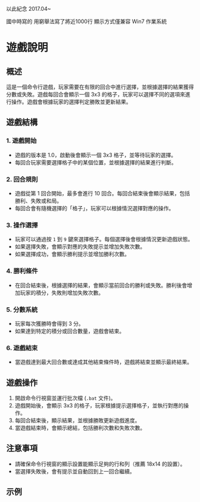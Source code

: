 以此紀念 2017.04~ 

國中時寫的 用窮舉法寫了將近1000行
顯示方式僅兼容 Win7 作業系統

# 遊戲說明

## 概述
這是一個命令行遊戲，玩家需要在有限的回合中進行選擇，並根據選擇的結果獲得分數或失敗。遊戲每回合會顯示一個 3x3 的格子，玩家可以選擇不同的選項來進行操作。遊戲會根據玩家的選擇判定勝敗並更新結果。

## 遊戲結構

### 1. 遊戲開始
- 遊戲的版本是 1.0，啟動後會顯示一個 3x3 格子，並等待玩家的選擇。
- 每回合玩家需要選擇格子中的某個位置，並根據選擇的結果進行判斷。

### 2. 回合規則
- 遊戲從第 1 回合開始，最多會進行 10 回合。每回合結束後會顯示結果，包括勝利、失敗或和局。
- 每回合會有隨機選擇的「格子」，玩家可以根據情況選擇對應的操作。

### 3. 操作選擇
- 玩家可以通過按 `1` 到 `9` 鍵來選擇格子。每個選擇後會根據情況更新遊戲狀態。
- 如果選擇失敗，會顯示對應的失敗提示並增加失敗次數。
- 如果選擇成功，會顯示勝利提示並增加勝利次數。

### 4. 勝利條件
- 在回合結束後，根據選擇的結果，會顯示當前回合的勝利或失敗。勝利後會增加玩家的積分，失敗則增加失敗次數。

### 5. 分數系統
- 玩家每次獲勝時會得到 3 分。
- 如果達到特定的積分或回合數量，遊戲會結束。

### 6. 遊戲結束
- 當遊戲達到最大回合數或達成其他結束條件時，遊戲將結束並顯示最終結果。

## 遊戲操作

1. 開啟命令行視窗並運行批次檔 (`.bat` 文件)。
2. 遊戲開始後，會顯示 3x3 的格子，玩家根據提示選擇格子，並執行對應的操作。
3. 每回合結束後，顯示結果，並根據勝敗更新遊戲進度。
4. 當遊戲結束時，會顯示總結，包括勝利次數和失敗次數。

## 注意事項
- 請確保命令行視窗的顯示設置能顯示足夠的行和列（推薦 18x14 的設置）。
- 當選擇失敗後，會有提示並自動回到上一回合繼續。

## 示例


